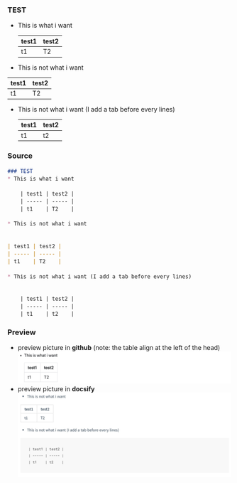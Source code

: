 ### TEST
* This is what i want

	| test1 | test2 |
	| ----- | ----- |
	| t1    | T2    |

* This is not what i want


| test1 | test2 |
| ----- | ----- |
| t1    | T2    |

* This is not what i want (I add a tab before every lines)


	| test1 | test2 |
	| ----- | ----- |
	| t1    | t2    |




### Source

```markdown
### TEST
* This is what i want

	| test1 | test2 |
	| ----- | ----- |
	| t1    | T2    |

* This is not what i want


| test1 | test2 |
| ----- | ----- |
| t1    | T2    |

* This is not what i want (I add a tab before every lines)


	| test1 | test2 |
	| ----- | ----- |
	| t1    | t2    |


```



### Preview

* preview picture in **github** (note: the table align at the left of the head)
	![](wiwant.jpg)
* preview picture in **docsify**
	![](nwiwant.jpg)